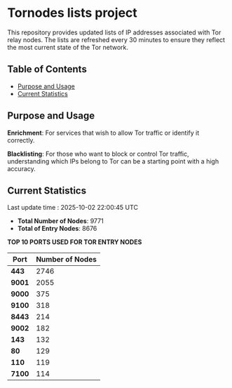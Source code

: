 # Tornodes lists project

This repository provides updated lists of IP addresses associated with Tor relay nodes. The lists are refreshed every 30 minutes to ensure they reflect the most current state of the Tor network.

## Table of Contents

- [Purpose and Usage](#purpose-and-usage)
- [Current Statistics](#current-statistics)


## Purpose and Usage

**Enrichment**: For services that wish to allow Tor traffic or identify it correctly.

**Blacklisting**: For those who want to block or control Tor traffic, understanding which IPs belong to Tor can be a starting point with a high accuracy.

## Current Statistics

Last update time : 2025-10-02 22:00:45 UTC

- **Total Number of Nodes**: 9771
- **Total of Entry Nodes**: 8676

**TOP 10 PORTS USED FOR TOR ENTRY NODES**

| **Port** | **Number of Nodes** |
|------|-----------------|
| **443**   | 2746  |
| **9001**   | 2055  |
| **9000**   | 375  |
| **9100**   | 318  |
| **8443**   | 214  |
| **9002**   | 182  |
| **143**   | 132  |
| **80**   | 129  |
| **110**   | 119  |
| **7100**   | 114  |

